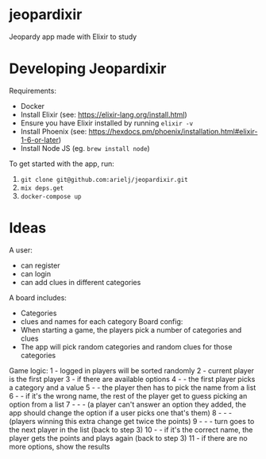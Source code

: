 # jeopardixir
Jeopardy app made with Elixir to study

# Developing Jeopardixir

Requirements:
- Docker
- Install Elixir (see: https://elixir-lang.org/install.html)
- Ensure you have Elixir installed by running `elixir -v`
- Install Phoenix (see: https://hexdocs.pm/phoenix/installation.html#elixir-1-6-or-later)
- Install Node JS (eg. `brew install node`)

To get started with the app, run:

1. `git clone git@github.com:arielj/jeopardixir.git`
2. `mix deps.get`
3. `docker-compose up`

# Ideas

A user:
- can register
- can login
- can add clues in different categories

A board includes:
- Categories
- clues and names for each category
Board config:
- When starting a game, the players pick a number of categories and clues
- The app will pick random categories and random clues for those categories

Game logic:
 1 - logged in players will be sorted randomly
 2 - current player is the first player
 3 - if there are available options
 4 - - the first player picks a category and a value
 5 - - the player then has to pick the name from a list
 6 - - if it's the wrong name, the rest of the player get to guess picking an option from a list
 7 - - - (a player can't answer an option they added, the app should change the option if a user picks one that's them)
 8 - - - (players winning this extra change get twice the points)
 9 - - - turn goes to the next player in the list (back to step 3)
10 - - if it's the correct name, the player gets the points and plays again (back to step 3)
11 - if there are no more options, show the results
